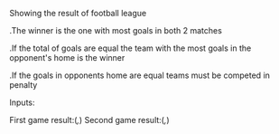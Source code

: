 Showing the result of football league

.The winner is the one with most goals in both 2 matches

.If the total of goals are equal the team with the most goals in the opponent's home is the winner

.If the goals in opponents home are equal teams must be competed in penalty

Inputs:

First game result:(_,_)
Second game result:(_,_)
